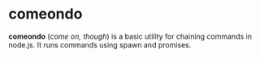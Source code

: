 # comeondo

**comeondo** (*come on, though*) is a basic utility for chaining commands in node.js. It runs commands using spawn and promises.

